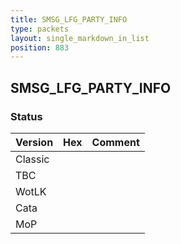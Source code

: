 ```yaml
---
title: SMSG_LFG_PARTY_INFO
type: packets
layout: single_markdown_in_list
position: 883
---
```


## SMSG_LFG_PARTY_INFO

### Status

Version | Hex | Comment
---------- | ---------- | ---------- 
Classic |  |  
TBC |  |  
WotLK |  |  
Cata |  |  
MoP |  |  
